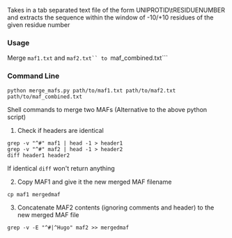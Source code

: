 Takes in a tab separated text file of the form UNIPROTID\tRESIDUENUMBER and extracts the sequence within the window of -10/+10 residues of the given residue number

### Usage
Merge ```maf1.txt``` and ```maf2.txt`` to ```maf_combined.txt```

### Command Line
```
python merge_mafs.py path/to/maf1.txt path/to/maf2.txt path/to/maf_combined.txt
```

Shell commands to merge two MAFs (Alternative to the above python script)

1. Check if headers are identical

```
grep -v "^#" maf1 | head -1 > header1
grep -v "^#" maf2 | head -1 > header2
diff header1 header2
```

If identical ```diff``` won't return anything

2. Copy MAF1 and give it the new merged MAF filename
```
cp maf1 mergedmaf
```

3. Concatenate MAF2 contents (ignoring comments and header) to the new merged MAF file
```
grep -v -E "^#|^Hugo" maf2 >> mergedmaf
```
